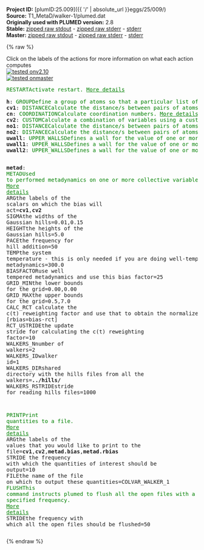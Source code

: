 **Project ID:** [plumID:25.009]({{ '/' | absolute_url }}eggs/25/009/)  
**Source:** T1_MetaD/walker-1/plumed.dat  
**Originally used with PLUMED version:** 2.8  
**Stable:** [zipped raw stdout](plumed.dat.plumed.stdout.txt.zip) - [zipped raw stderr](plumed.dat.plumed.stderr.txt.zip) - [stderr](plumed.dat.plumed.stderr)  
**Master:** [zipped raw stdout](plumed.dat.plumed_master.stdout.txt.zip) - [zipped raw stderr](plumed.dat.plumed_master.stderr.txt.zip) - [stderr](plumed.dat.plumed_master.stderr)  

{% raw %}
<div class="plumedpreheader">
<div class="headerInfo" id="value_details_data/T1_MetaD/walker-1/plumed.dat"> Click on the labels of the actions for more information on what each action computes </div>
<div class="containerBadge">
<div class="headerBadge"><a href="plumed.dat.plumed.stderr"><img src="https://img.shields.io/badge/v2.10-passing-green.svg" alt="tested onv2.10" /></a></div>
<div class="headerBadge"><a href="plumed.dat.plumed_master.stderr"><img src="https://img.shields.io/badge/master-passing-green.svg" alt="tested onmaster" /></a></div>
</div>
</div>
<pre class="plumedlisting">
<span class="plumedtooltip" style="color:green">RESTART<span class="right">Activate restart. <a href="https://www.plumed.org/doc-master/user-doc/html/RESTART" style="color:green">More details</a><i></i></span></span>
<br/><span style="display:none;" id="data/T1_MetaD/walker-1/plumed.dat">The RESTART action with label <b></b> calculates something</span><b name="data/T1_MetaD/walker-1/plumed.dath" onclick='showPath("data/T1_MetaD/walker-1/plumed.dat","data/T1_MetaD/walker-1/plumed.dath","data/T1_MetaD/walker-1/plumed.dath","brown")'>h</b>: <span class="plumedtooltip" style="color:green">GROUP<span class="right">Define a group of atoms so that a particular list of atoms can be referenced with a single label in definitions of CVs or virtual atoms. <a href="https://www.plumed.org/doc-master/user-doc/html/GROUP" style="color:green">More details</a><i></i></span></span> <span class="plumedtooltip">ATOMS<span class="right">the numerical indexes for the set of atoms in the group<i></i></span></span>=1,2,5,6,7,9,11,13,15,16,18,19,21,23,25,26,27,29,30,31,33,34,35,36,39,40,43,45,46,47,48,51,52,54,55,57,58,59,61,62,63,65,66,67,68,71,72,73,75,76,78,79,80,81,82,84,85,89,90,91,92,95,96,98,99,100,102,105,106,107,109,110,112,113,115,116,117,119,120,121,122,123,124,126,129,130,132,134,135,136,137,138,140,142,143,144,147,149,151,152,153,155,156,157,158,159,160,161,162,166,167,170,171,173,175,176,177,179,181,182,183,184,186,187,188,189
<span style="display:none;" id="data/T1_MetaD/walker-1/plumed.dath">The GROUP action with label <b>h</b> calculates something</span><b name="data/T1_MetaD/walker-1/plumed.datcv1" onclick='showPath("data/T1_MetaD/walker-1/plumed.dat","data/T1_MetaD/walker-1/plumed.datcv1","data/T1_MetaD/walker-1/plumed.datcv1","brown")'>cv1</b>: <span class="plumedtooltip" style="color:green">DISTANCE<span class="right">Calculate the distance/s between pairs of atoms. <a href="https://www.plumed.org/doc-master/user-doc/html/DISTANCE" style="color:green">More details</a><i></i></span></span> <span class="plumedtooltip">ATOMS<span class="right">the pair of atom that we are calculating the distance between<i></i></span></span>=192,193
<span style="display:none;" id="data/T1_MetaD/walker-1/plumed.datcv1">The DISTANCE action with label <b>cv1</b> calculates the following quantities:<table  align="center" frame="void" width="95%" cellpadding="5%"><tr><td width="5%"><b> Quantity </b>  </td><td><b> Description </b> </td></tr><tr><td width="5%">cv1.value</td><td>the DISTANCE between this pair of atoms</td></tr></table></span><b name="data/T1_MetaD/walker-1/plumed.datcn" onclick='showPath("data/T1_MetaD/walker-1/plumed.dat","data/T1_MetaD/walker-1/plumed.datcn","data/T1_MetaD/walker-1/plumed.datcn","brown")'>cn</b>: <span class="plumedtooltip" style="color:green">COORDINATION<span class="right">Calculate coordination numbers. <a href="https://www.plumed.org/doc-master/user-doc/html/COORDINATION" style="color:green">More details</a><i></i></span></span> <span class="plumedtooltip">GROUPA<span class="right">First list of atoms<i></i></span></span>=190,191 <span class="plumedtooltip">GROUPB<span class="right">Second list of atoms (if empty, N*(N-1)/2 pairs in GROUPA are counted)<i></i></span></span>=<b name="data/T1_MetaD/walker-1/plumed.dath">h</b> <span class="plumedtooltip">R_0<span class="right">The r_0 parameter of the switching function<i></i></span></span>=0.255 <span class="plumedtooltip">NN<span class="right"> The n parameter of the switching function <i></i></span></span>=8 <span class="plumedtooltip">MM<span class="right"> The m parameter of the switching function; 0 implies 2*NN<i></i></span></span>=16
<span style="display:none;" id="data/T1_MetaD/walker-1/plumed.datcn">The COORDINATION action with label <b>cn</b> calculates the following quantities:<table  align="center" frame="void" width="95%" cellpadding="5%"><tr><td width="5%"><b> Quantity </b>  </td><td><b> Description </b> </td></tr><tr><td width="5%">cn.value</td><td>the value of the coordination</td></tr></table></span><b name="data/T1_MetaD/walker-1/plumed.datcv2" onclick='showPath("data/T1_MetaD/walker-1/plumed.dat","data/T1_MetaD/walker-1/plumed.datcv2","data/T1_MetaD/walker-1/plumed.datcv2","brown")'>cv2</b>: <span class="plumedtooltip" style="color:green">CUSTOM<span class="right">Calculate a combination of variables using a custom expression. <a href="https://www.plumed.org/doc-master/user-doc/html/CUSTOM" style="color:green">More details</a><i></i></span></span> <span class="plumedtooltip">ARG<span class="right">the values input to this function<i></i></span></span>=<b name="data/T1_MetaD/walker-1/plumed.datcn">cn</b> <span class="plumedtooltip">FUNC<span class="right">the function you wish to evaluate<i></i></span></span>=x*0.5 <span class="plumedtooltip">PERIODIC<span class="right">if the output of your function is periodic then you should specify the periodicity of the function<i></i></span></span>=NO
<span style="display:none;" id="data/T1_MetaD/walker-1/plumed.datcv2">The CUSTOM action with label <b>cv2</b> calculates the following quantities:<table  align="center" frame="void" width="95%" cellpadding="5%"><tr><td width="5%"><b> Quantity </b>  </td><td><b> Description </b> </td></tr><tr><td width="5%">cv2.value</td><td>an arbitrary function</td></tr></table></span><b name="data/T1_MetaD/walker-1/plumed.datno1" onclick='showPath("data/T1_MetaD/walker-1/plumed.dat","data/T1_MetaD/walker-1/plumed.datno1","data/T1_MetaD/walker-1/plumed.datno1","brown")'>no1</b>: <span class="plumedtooltip" style="color:green">DISTANCE<span class="right">Calculate the distance/s between pairs of atoms. <a href="https://www.plumed.org/doc-master/user-doc/html/DISTANCE" style="color:green">More details</a><i></i></span></span> <span class="plumedtooltip">ATOMS<span class="right">the pair of atom that we are calculating the distance between<i></i></span></span>=192,190
<span style="display:none;" id="data/T1_MetaD/walker-1/plumed.datno1">The DISTANCE action with label <b>no1</b> calculates the following quantities:<table  align="center" frame="void" width="95%" cellpadding="5%"><tr><td width="5%"><b> Quantity </b>  </td><td><b> Description </b> </td></tr><tr><td width="5%">no1.value</td><td>the DISTANCE between this pair of atoms</td></tr></table></span><b name="data/T1_MetaD/walker-1/plumed.datno2" onclick='showPath("data/T1_MetaD/walker-1/plumed.dat","data/T1_MetaD/walker-1/plumed.datno2","data/T1_MetaD/walker-1/plumed.datno2","brown")'>no2</b>: <span class="plumedtooltip" style="color:green">DISTANCE<span class="right">Calculate the distance/s between pairs of atoms. <a href="https://www.plumed.org/doc-master/user-doc/html/DISTANCE" style="color:green">More details</a><i></i></span></span> <span class="plumedtooltip">ATOMS<span class="right">the pair of atom that we are calculating the distance between<i></i></span></span>=192,191
<span style="display:none;" id="data/T1_MetaD/walker-1/plumed.datno2">The DISTANCE action with label <b>no2</b> calculates the following quantities:<table  align="center" frame="void" width="95%" cellpadding="5%"><tr><td width="5%"><b> Quantity </b>  </td><td><b> Description </b> </td></tr><tr><td width="5%">no2.value</td><td>the DISTANCE between this pair of atoms</td></tr></table></span><b name="data/T1_MetaD/walker-1/plumed.datuwall" onclick='showPath("data/T1_MetaD/walker-1/plumed.dat","data/T1_MetaD/walker-1/plumed.datuwall","data/T1_MetaD/walker-1/plumed.datuwall","brown")'>uwall</b>: <span class="plumedtooltip" style="color:green">UPPER_WALLS<span class="right">Defines a wall for the value of one or more collective variables, <a href="https://www.plumed.org/doc-master/user-doc/html/UPPER_WALLS" style="color:green">More details</a><i></i></span></span> <span class="plumedtooltip">ARG<span class="right">the arguments on which the bias is acting<i></i></span></span>=<b name="data/T1_MetaD/walker-1/plumed.datcv1">cv1</b> <span class="plumedtooltip">AT<span class="right">the positions of the wall<i></i></span></span>=0.40 <span class="plumedtooltip">KAPPA<span class="right">the force constant for the wall<i></i></span></span>=10000.0
<span style="display:none;" id="data/T1_MetaD/walker-1/plumed.datuwall">The UPPER_WALLS action with label <b>uwall</b> calculates the following quantities:<table  align="center" frame="void" width="95%" cellpadding="5%"><tr><td width="5%"><b> Quantity </b>  </td><td><b> Description </b> </td></tr><tr><td width="5%">uwall.bias</td><td>the instantaneous value of the bias potential</td></tr><tr><td width="5%">uwall.force2</td><td>the instantaneous value of the squared force due to this bias potential</td></tr></table></span><b name="data/T1_MetaD/walker-1/plumed.datuwall1" onclick='showPath("data/T1_MetaD/walker-1/plumed.dat","data/T1_MetaD/walker-1/plumed.datuwall1","data/T1_MetaD/walker-1/plumed.datuwall1","brown")'>uwall1</b>: <span class="plumedtooltip" style="color:green">UPPER_WALLS<span class="right">Defines a wall for the value of one or more collective variables, <a href="https://www.plumed.org/doc-master/user-doc/html/UPPER_WALLS" style="color:green">More details</a><i></i></span></span> <span class="plumedtooltip">ARG<span class="right">the arguments on which the bias is acting<i></i></span></span>=<b name="data/T1_MetaD/walker-1/plumed.datno1">no1</b> <span class="plumedtooltip">AT<span class="right">the positions of the wall<i></i></span></span>=0.15 <span class="plumedtooltip">KAPPA<span class="right">the force constant for the wall<i></i></span></span>=10000.0
<span style="display:none;" id="data/T1_MetaD/walker-1/plumed.datuwall1">The UPPER_WALLS action with label <b>uwall1</b> calculates the following quantities:<table  align="center" frame="void" width="95%" cellpadding="5%"><tr><td width="5%"><b> Quantity </b>  </td><td><b> Description </b> </td></tr><tr><td width="5%">uwall1.bias</td><td>the instantaneous value of the bias potential</td></tr><tr><td width="5%">uwall1.force2</td><td>the instantaneous value of the squared force due to this bias potential</td></tr></table></span><b name="data/T1_MetaD/walker-1/plumed.datuwall2" onclick='showPath("data/T1_MetaD/walker-1/plumed.dat","data/T1_MetaD/walker-1/plumed.datuwall2","data/T1_MetaD/walker-1/plumed.datuwall2","brown")'>uwall2</b>: <span class="plumedtooltip" style="color:green">UPPER_WALLS<span class="right">Defines a wall for the value of one or more collective variables, <a href="https://www.plumed.org/doc-master/user-doc/html/UPPER_WALLS" style="color:green">More details</a><i></i></span></span> <span class="plumedtooltip">ARG<span class="right">the arguments on which the bias is acting<i></i></span></span>=<b name="data/T1_MetaD/walker-1/plumed.datno2">no2</b> <span class="plumedtooltip">AT<span class="right">the positions of the wall<i></i></span></span>=0.15 <span class="plumedtooltip">KAPPA<span class="right">the force constant for the wall<i></i></span></span>=10000.0

<span style="display:none;" id="data/T1_MetaD/walker-1/plumed.datuwall2">The UPPER_WALLS action with label <b>uwall2</b> calculates the following quantities:<table  align="center" frame="void" width="95%" cellpadding="5%"><tr><td width="5%"><b> Quantity </b>  </td><td><b> Description </b> </td></tr><tr><td width="5%">uwall2.bias</td><td>the instantaneous value of the bias potential</td></tr><tr><td width="5%">uwall2.force2</td><td>the instantaneous value of the squared force due to this bias potential</td></tr></table></span><b name="data/T1_MetaD/walker-1/plumed.datmetad" onclick='showPath("data/T1_MetaD/walker-1/plumed.dat","data/T1_MetaD/walker-1/plumed.datmetad","data/T1_MetaD/walker-1/plumed.datmetad","brown")'>metad</b>: <span class="plumedtooltip" style="color:green">METAD<span class="right">Used to performed metadynamics on one or more collective variables. <a href="https://www.plumed.org/doc-master/user-doc/html/METAD" style="color:green">More details</a><i></i></span></span> <span class="plumedtooltip">ARG<span class="right">the labels of the scalars on which the bias will act<i></i></span></span>=<b name="data/T1_MetaD/walker-1/plumed.datcv1">cv1</b>,<b name="data/T1_MetaD/walker-1/plumed.datcv2">cv2</b> <span class="plumedtooltip">SIGMA<span class="right">the widths of the Gaussian hills<i></i></span></span>=0.01,0.15 <span class="plumedtooltip">HEIGHT<span class="right">the heights of the Gaussian hills<i></i></span></span>=5.0 <span class="plumedtooltip">PACE<span class="right">the frequency for hill addition<i></i></span></span>=50 <span class="plumedtooltip">TEMP<span class="right">the system temperature - this is only needed if you are doing well-tempered metadynamics<i></i></span></span>=300.0 <span class="plumedtooltip">BIASFACTOR<span class="right">use well tempered metadynamics and use this bias factor<i></i></span></span>=25 <span class="plumedtooltip">GRID_MIN<span class="right">the lower bounds for the grid<i></i></span></span>=0.00,0.00 <span class="plumedtooltip">GRID_MAX<span class="right">the upper bounds for the grid<i></i></span></span>=0.5,7.0 <span class="plumedtooltip">CALC_RCT<span class="right"> calculate the c(t) reweighting factor and use that to obtain the normalized bias [rbias=bias-rct]<i></i></span></span> <span class="plumedtooltip">RCT_USTRIDE<span class="right">the update stride for calculating the c(t) reweighting factor<i></i></span></span>=10 <span class="plumedtooltip">WALKERS_N<span class="right">number of walkers<i></i></span></span>=2 <span class="plumedtooltip">WALKERS_ID<span class="right">walker id<i></i></span></span>=1 <span class="plumedtooltip">WALKERS_DIR<span class="right">shared directory with the hills files from all the walkers<i></i></span></span>=<b name="data/T1_MetaD/walker-1/plumed.dat">../hills/</b> <span class="plumedtooltip">WALKERS_RSTRIDE<span class="right">stride for reading hills files<i></i></span></span>=1000

<span style="display:none;" id="data/T1_MetaD/walker-1/plumed.datmetad">The METAD action with label <b>metad</b> calculates the following quantities:<table  align="center" frame="void" width="95%" cellpadding="5%"><tr><td width="5%"><b> Quantity </b>  </td><td><b> Description </b> </td></tr><tr><td width="5%">metad.bias</td><td>the instantaneous value of the bias potential</td></tr><tr><td width="5%">metad.rbias</td><td>the instantaneous value of the bias normalized using the c(t) reweighting factor [rbias=bias-rct]</td></tr><tr><td width="5%">metad.rct</td><td>the reweighting factor c(t)</td></tr></table></span><span class="plumedtooltip" style="color:green">PRINT<span class="right">Print quantities to a file. <a href="https://www.plumed.org/doc-master/user-doc/html/PRINT" style="color:green">More details</a><i></i></span></span> <span class="plumedtooltip">ARG<span class="right">the labels of the values that you would like to print to the file<i></i></span></span>=<b name="data/T1_MetaD/walker-1/plumed.datcv1">cv1</b>,<b name="data/T1_MetaD/walker-1/plumed.datcv2">cv2</b>,<b name="data/T1_MetaD/walker-1/plumed.datmetad">metad.bias</b>,<b name="data/T1_MetaD/walker-1/plumed.datmetad">metad.rbias</b> <span class="plumedtooltip">STRIDE<span class="right"> the frequency with which the quantities of interest should be output<i></i></span></span>=10 <span class="plumedtooltip">FILE<span class="right">the name of the file on which to output these quantities<i></i></span></span>=COLVAR_WALKER_1
<span class="plumedtooltip" style="color:green">FLUSH<span class="right">This command instructs plumed to flush all the open files with a user specified frequency. <a href="https://www.plumed.org/doc-master/user-doc/html/FLUSH" style="color:green">More details</a><i></i></span></span> <span class="plumedtooltip">STRIDE<span class="right">the frequency with which all the open files should be flushed<i></i></span></span>=50
</pre>
{% endraw %}
